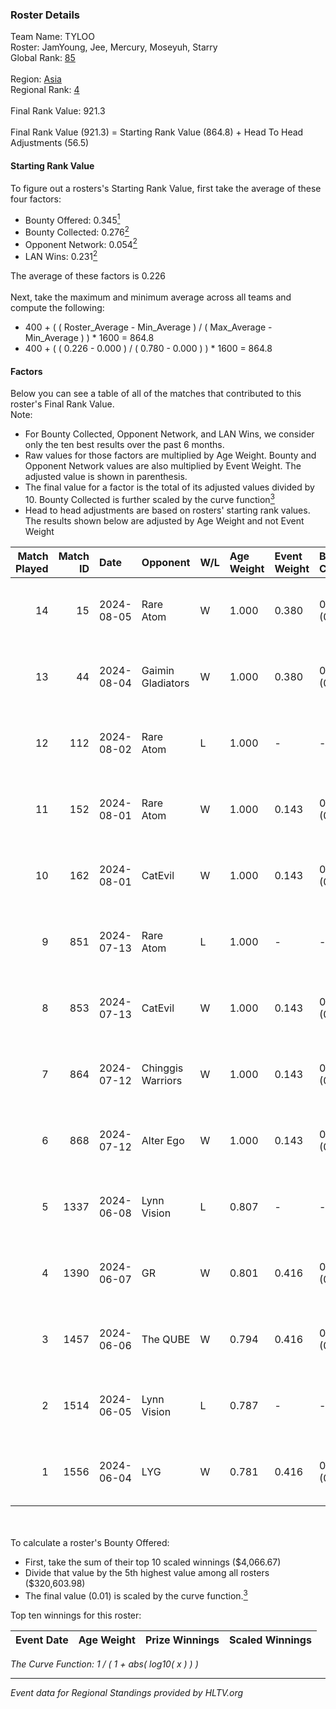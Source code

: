### Roster Details<br />
Team Name: TYLOO<br />
Roster: JamYoung, Jee, Mercury, Moseyuh, Starry<br />
Global Rank: [85](../standings_global.md)<br />
<br />
Region: [Asia]( ../standings_asia.md)<br />
Regional Rank: [4]( ../standings_asia.md)<br />
<br />
Final Rank Value:  921.3<br />
<br />
Final Rank Value (921.3) = Starting Rank Value (864.8) + Head To Head Adjustments (56.5)<br />

#### Starting Rank Value<br />
To figure out a rosters's Starting Rank Value, first take the average of these four factors:<br />
- Bounty Offered: 0.345[<sup>1</sup>](#table2)
- Bounty Collected: 0.276[<sup>2</sup>](#table1)
- Opponent Network: 0.054[<sup>2</sup>](#table1)
- LAN Wins: 0.231[<sup>2</sup>](#table1)

The average of these factors is 0.226<br />
<br />
Next, take the maximum and minimum average across all teams and compute the following:<br />
- 400 + ( ( Roster_Average - Min_Average ) / ( Max_Average - Min_Average ) ) * 1600 = 864.8
- 400 + ( ( 0.226 - 0.000 ) / ( 0.780 - 0.000 ) ) * 1600 = 864.8


#### Factors<br />
Below you can see a table of all of the matches that contributed to this roster's Final Rank Value.<br />
Note:<br />

- For Bounty Collected, Opponent Network, and LAN Wins, we consider only the ten best results over the past 6 months.
- Raw values for those factors are multiplied by Age Weight. Bounty and Opponent Network values are also multiplied by Event Weight. The adjusted value is shown in parenthesis.
- The final value for a factor is the total of its adjusted values divided by 10. Bounty Collected is further scaled by the curve function[<sup>3</sup>](#curveFunction)
- Head to head adjustments are based on rosters' starting rank values. The results shown below are adjusted by Age Weight and not Event Weight
<span id="table1"></span><br />


| Match Played | Match ID | Date       | Opponent          | W/L | Age Weight | Event Weight | Bounty Collected | Opponent Network | LAN Wins  | H2H Adj. | Roster                                   |
| -: | -: | :- | :- | :- | :- | :- | :- | :- | :- | -: | :- |
|           14 |       15 | 2024-08-05 | Rare Atom         | W   | 1.000      | 0.380        | 0.009 (0.003)    | 0.475 (0.180)    | 1 (1.000) |    16.45 | JamYoung, Jee, Mercury, Moseyuh, Starry  |
|           13 |       44 | 2024-08-04 | Gaimin Gladiators | W   | 1.000      | 0.380        | 0.037 (0.014)    | 0.339 (0.129)    | 1 (1.000) |    17.55 | JamYoung, Jee, Mercury, Moseyuh, Starry  |
|           12 |      112 | 2024-08-02 | Rare Atom         | L   | 1.000      | -            | -                | -                | -         |   -14.25 | JamYoung, Jee, Mercury, Moseyuh, zhokiNg |
|           11 |      152 | 2024-08-01 | Rare Atom         | W   | 1.000      | 0.143        | 0.009 (0.001)    | 0.475 (0.068)    | 0 (0.000) |    16.74 | JamYoung, Jee, Mercury, Moseyuh, zhokiNg |
|           10 |      162 | 2024-08-01 | CatEvil           | W   | 1.000      | 0.143        | 0.000 (0.000)    | 0.235 (0.034)    | 0 (0.000) |     6.81 | JamYoung, Jee, Mercury, Moseyuh, zhokiNg |
|            9 |      851 | 2024-07-13 | Rare Atom         | L   | 1.000      | -            | -                | -                | -         |   -15.54 | JamYoung, Jee, Mercury, Moseyuh, zhokiNg |
|            8 |      853 | 2024-07-13 | CatEvil           | W   | 1.000      | 0.143        | 0.000 (0.000)    | 0.235 (0.034)    | 0 (0.000) |     5.77 | JamYoung, Jee, Mercury, Moseyuh, zhokiNg |
|            7 |      864 | 2024-07-12 | Chinggis Warriors | W   | 1.000      | 0.143        | 0.000 (0.000)    | 0.191 (0.027)    | 0 (0.000) |    13.36 | JamYoung, Jee, Mercury, Moseyuh, zhokiNg |
|            6 |      868 | 2024-07-12 | Alter Ego         | W   | 1.000      | 0.143        | 0.000 (0.000)    | 0.078 (0.011)    | 0 (0.000) |     3.54 | JamYoung, Jee, Mercury, Moseyuh, zhokiNg |
|            5 |     1337 | 2024-06-08 | Lynn Vision       | L   | 0.807      | -            | -                | -                | -         |    -7.19 | JamYoung, k4Mi, Mercury, Moseyuh, zdr    |
|            4 |     1390 | 2024-06-07 | GR                | W   | 0.801      | 0.416        | 0.008 (0.003)    | 0.074 (0.025)    | 0 (0.000) |     6.24 | JamYoung, k4Mi, Mercury, Moseyuh, zdr    |
|            3 |     1457 | 2024-06-06 | The QUBE          | W   | 0.794      | 0.416        | 0.005 (0.002)    | 0.062 (0.020)    | 0 (0.000) |     6.48 | JamYoung, k4Mi, Mercury, Moseyuh, zdr    |
|            2 |     1514 | 2024-06-05 | Lynn Vision       | L   | 0.787      | -            | -                | -                | -         |    -6.55 | JamYoung, k4Mi, Mercury, Moseyuh, zdr    |
|            1 |     1556 | 2024-06-04 | LYG               | W   | 0.781      | 0.416        | 0.003 (0.001)    | 0.032 (0.010)    | 0 (0.000) |     7.08 | JamYoung, k4Mi, Mercury, Moseyuh, zdr    |

<br />
<span id="table2"></span><br />
To calculate a roster's Bounty Offered:<br />

- First, take the sum of their top 10 scaled winnings ($4,066.67)
- Divide that value by the 5th highest value among all rosters ($320,603.98)
- The final value (0.01) is scaled by the curve function.[<sup>3</sup>](#curveFunction)

Top ten winnings for this roster:<br />

| Event Date | Age Weight | Prize Winnings | Scaled Winnings |
| :- | -: | :- | :- |


<span id="curveFunction"></span>_The Curve Function: 1 / ( 1 + abs( log10( x ) ) )_<br />

---
_Event data for Regional Standings provided by HLTV.org_<br />
